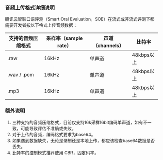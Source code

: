 ### 音频上传格式详细说明

腾讯云智聆口语评测（Smart Oral Evaluation，SOE）在流式或非流式评测下都需要开发者按以下格式上传音频数据：

| 支持的音频压缩格式 | 采样率（sample rate） | 声道（channels） | 比特率     |
| ------------------ | --------------------- | ---------------- | ---------- |
| .raw               | 16kHz                 | 单声道           | 48kbps以上 |
| .wav / .pcm        | 16kHz                 | 单声道           | 48kbps以上 |
| .mp3               | 16kHz                 | 单声道           | 48kbps以上 |


### 额外说明
1. 三种支持的音频压缩格式，目前仅支持16k采样16bit编码单声道，如有不一致，可能导致评估不准确或失败。
2. 对于上传的音频，编码格式要求为base64。
3. 如果遇到数据缺失，无论是录制还是本地上传，都应该检查base64数据是否丢失。
4. 比特率的控制模式推荐使用 CBR，固定码率。

